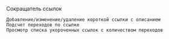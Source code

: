 Сокращатель ссылок

    Добавление/изменение/удаление короткой ссылки с описанием
    Подсчет переходов по ссылке
    Просмотр списка укороченных ссылок с количеством переходов
